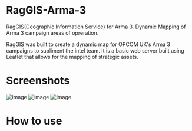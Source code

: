 # RagGIS-Arma-3
RagGIS(Geographic Information Service) for Arma 3. Dynamic Mapping of Arma 3 campaign areas of opreration. 

RagGIS was built to create a dynamic map for OPCOM UK's Arma 3 campaigns to supliment the intel team. It is a basic web server built using Leaflet that allows for the mapping of strategic assets.

# Screenshots
![image](https://user-images.githubusercontent.com/43555809/143468199-3b77412d-4813-4b14-878a-24ad137ec756.png)
![image](https://user-images.githubusercontent.com/43555809/143468466-3392e905-d0b5-47bc-80db-59bbe11716c6.png)
![image](https://user-images.githubusercontent.com/43555809/143468480-e1f7d633-74d3-4deb-9be6-e1c4fbb3e3cb.png)

# How to use
